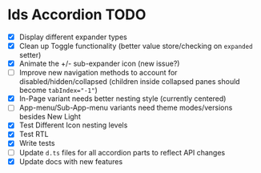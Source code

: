 # Ids Accordion TODO

- [x] Display different expander types
- [x] Clean up Toggle functionality (better value store/checking on `expanded` setter)
- [x] Animate the +/- sub-expander icon (new issue?)
- [ ] Improve new navigation methods to account for disabled/hidden/collapsed (children inside collapsed panes should become `tabIndex="-1"`)
- [x] In-Page variant needs better nesting style (currently centered)
- [ ] App-menu/Sub-App-menu variants need theme modes/versions besides New Light
- [x] Test Different Icon nesting levels
- [x] Test RTL
- [x] Write tests
- [ ] Update `d.ts` files for all accordion parts to reflect API changes
- [x] Update docs with new features
